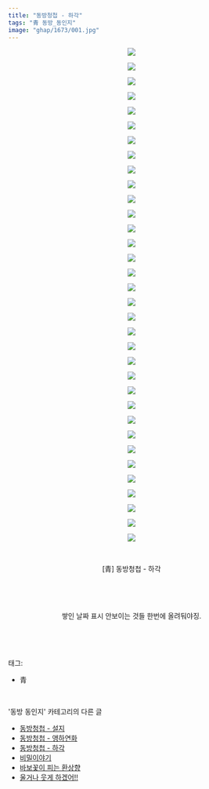 ```yaml
---
title: "동방청첩 - 하각"
tags: "青 동방_동인지"
image: "ghap/1673/001.jpg"
---
```

<div class="article">
<p style="text-align: center; clear: none; float: none;"><img src="{{ site.nasurl }}/ghap/1673/001.jpg"/></p>
<p style="text-align: center; clear: none; float: none;"><img src="{{ site.nasurl }}/ghap/1673/002.jpg"/></p>
<p style="text-align: center; clear: none; float: none;"><img src="{{ site.nasurl }}/ghap/1673/003.jpg"/></p>
<p style="text-align: center; clear: none; float: none;"><img src="{{ site.nasurl }}/ghap/1673/004.jpg"/></p>
<p style="text-align: center; clear: none; float: none;"><img src="{{ site.nasurl }}/ghap/1673/005.jpg"/></p>
<p style="text-align: center; clear: none; float: none;"><img src="{{ site.nasurl }}/ghap/1673/006.jpg"/></p>
<p style="text-align: center; clear: none; float: none;"><img src="{{ site.nasurl }}/ghap/1673/007.jpg"/></p>
<p style="text-align: center; clear: none; float: none;"><img src="{{ site.nasurl }}/ghap/1673/008.jpg"/></p>
<p style="text-align: center; clear: none; float: none;"><img src="{{ site.nasurl }}/ghap/1673/009.jpg"/></p>
<p style="text-align: center; clear: none; float: none;"><img src="{{ site.nasurl }}/ghap/1673/010.jpg"/></p>
<p style="text-align: center; clear: none; float: none;"><img src="{{ site.nasurl }}/ghap/1673/011.jpg"/></p>
<p style="text-align: center; clear: none; float: none;"><img src="{{ site.nasurl }}/ghap/1673/012.jpg"/></p>
<p style="text-align: center; clear: none; float: none;"><img src="{{ site.nasurl }}/ghap/1673/013.jpg"/></p>
<p style="text-align: center; clear: none; float: none;"><img src="{{ site.nasurl }}/ghap/1673/014.jpg"/></p>
<p style="text-align: center; clear: none; float: none;"><img src="{{ site.nasurl }}/ghap/1673/015.jpg"/></p>
<p style="text-align: center; clear: none; float: none;"><img src="{{ site.nasurl }}/ghap/1673/016.jpg"/></p>
<p style="text-align: center; clear: none; float: none;"><img src="{{ site.nasurl }}/ghap/1673/017.jpg"/></p>
<p style="text-align: center; clear: none; float: none;"><img src="{{ site.nasurl }}/ghap/1673/018.jpg"/></p>
<p style="text-align: center; clear: none; float: none;"><img src="{{ site.nasurl }}/ghap/1673/019.jpg"/></p>
<p style="text-align: center; clear: none; float: none;"><img src="{{ site.nasurl }}/ghap/1673/020.jpg"/></p>
<p style="text-align: center; clear: none; float: none;"><img src="{{ site.nasurl }}/ghap/1673/021.jpg"/></p>
<p style="text-align: center; clear: none; float: none;"><img src="{{ site.nasurl }}/ghap/1673/022.jpg"/></p>
<p style="text-align: center; clear: none; float: none;"><img src="{{ site.nasurl }}/ghap/1673/023.jpg"/></p>
<p style="text-align: center; clear: none; float: none;"><img src="{{ site.nasurl }}/ghap/1673/024.jpg"/></p>
<p style="text-align: center; clear: none; float: none;"><img src="{{ site.nasurl }}/ghap/1673/025.jpg"/></p>
<p style="text-align: center; clear: none; float: none;"><img src="{{ site.nasurl }}/ghap/1673/026.jpg"/></p>
<p style="text-align: center; clear: none; float: none;"><img src="{{ site.nasurl }}/ghap/1673/027.jpg"/></p>
<p style="text-align: center; clear: none; float: none;"><img src="{{ site.nasurl }}/ghap/1673/028.jpg"/></p>
<p style="text-align: center; clear: none; float: none;"><img src="{{ site.nasurl }}/ghap/1673/029.jpg"/></p>
<p style="text-align: center; clear: none; float: none;"><img src="{{ site.nasurl }}/ghap/1673/030.jpg"/></p>
<p style="text-align: center; clear: none; float: none;"><img src="{{ site.nasurl }}/ghap/1673/031.jpg"/></p>
<p style="text-align: center; clear: none; float: none;"><img src="{{ site.nasurl }}/ghap/1673/032.jpg"/></p>
<p style="text-align: center; clear: none; float: none;"><img src="{{ site.nasurl }}/ghap/1673/033.jpg"/></p>
<p style="text-align: center; clear: none; float: none;"><img src="{{ site.nasurl }}/ghap/1673/034.jpg"/></p>
<p style="text-align: center; clear: none; float: none;"><br/></p>
<p style="text-align: center; clear: none; float: none;">[青] 동방청첩 - 하각</p>
<p style="text-align: center; clear: none; float: none;"><br/></p>
<p style="text-align: center; clear: none; float: none;"><br/></p>
<p style="text-align: center; clear: none; float: none;">쌓인 날짜 표시 안보이는 것들 한번에 올려둬야징.</p>
<p><br/></p>
</div><br/>
<div class="tagTrail">
<p>태그: </p>
<ul>
<li>青</li>
</ul>
</div><br/>
<div class="another">
<p>'동방 동인지' 카테고리의 다른 글</p>
<ul>
<li><a href="/2016-08-18-ghap_1675">동방청첩 - 설지</a></li>
<li><a href="/2016-08-18-ghap_1674">동방청첩 - 앵하연화</a></li>
<li><a href="/2016-08-18-ghap_1673">동방청첩 - 하각</a></li>
<li><a href="/2016-08-18-ghap_1672">비밀이야기</a></li>
<li><a href="/2016-08-18-ghap_1671">바보꽃이 피는 환상향</a></li>
<li><a href="/2016-08-18-ghap_1670">울거나 웃게 하겠어!!</a></li>
</ul>
</div><br/>
<div class="cb_module cb_fluid">
<div class="cb_wrt cb_profile">
</div><!-- commentList close -->
</div><br/>
